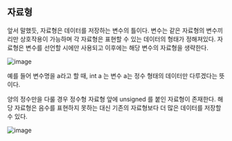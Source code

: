 ## 자료형

앞서 말했듯, 자료형은 데이터를 저장하는 변수의 틀이다. 변수는 같은 자료형의 변수끼리만 상호작용이 가능하며 각 자료형은 표현할 수 있는 데이터의 형태가 정해져있다.
자료형은 변수를 선언할 시에만 사용되고 이후에는 해당 변수의 자료형을 생략한다.


![image](https://user-images.githubusercontent.com/101240036/176169178-6cb4b085-d882-44a5-9b48-12f0ea9d9a02.png)

예를 들어 변수명을 a라고 할 때, int a 는 변수 a는 정수 형태의 데이터만 다루겠다는 뜻이다.

양의 정수만을 다룰 경우 정수형 자료형 앞에 unsigned 를 붙인 자료형이 존재한다.  해당 자료형은 음수를 표현하지 못하는 대신 기존의 자료형보다 더 많은 데이터를 저장할 수 있다.

![image](https://user-images.githubusercontent.com/101240036/176170140-902e08fc-3fd9-4b67-9e37-25c7efc945f7.png)

